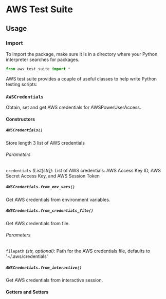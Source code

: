 # AWS Test Suite

## Usage
### Import
To import the package, make sure it is in a directory where your Python interpreter searches for packages.

```python
from aws_test_suite import *
```
AWS test suite provides a couple of useful classes to help write Python testing scripts:

### `AWSCredentials`
Obtain, set and get AWS credentials for AWSPowerUserAccess.

#### Constructors
##### `AWSCredentials()`
Store length 3 list of AWS credentials
###### Parameters
`credentials` *(List[str])*: List of AWS credentials: AWS Access Key ID, AWS Secret Access Key, and AWS Session Token

##### `AWSCredentials.from_env_vars()`
Get AWS credentials from environment variables.

##### `AWSCredentials.from_credentials_file()`
Get AWS credentials from file.
###### Parameters
`filepath` *(str, optional)*: Path for the AWS credentials file, defaults to '~/.aws/credentials'

##### `AWSCredentials.from_interactive()`
Get AWS credentials from interactive session.

#### Getters and Setters
